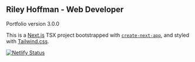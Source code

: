 ## Riley Hoffman - Web Developer
Portfolio version 3.0.0

This is a [Next.js](https://nextjs.org/) TSX project bootstrapped with [`create-next-app`](https://github.com/vercel/next.js/tree/canary/packages/create-next-app), and styled with [Tailwind.css](https://tailwindcss.com/).

[![Netlify Status](https://api.netlify.com/api/v1/badges/ecd6048f-ed33-4082-bede-c408116d8f96/deploy-status)](https://app.netlify.com/sites/unruffled-hugle-0a039b/deploys)